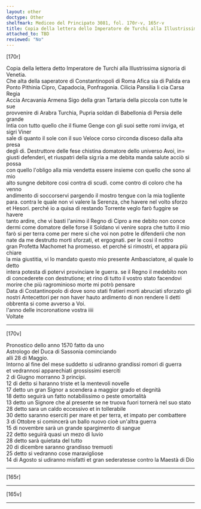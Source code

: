 ```yaml
---
layout: other
doctype: Other
shelfmark: Mediceo del Principato 3081, fol. 170r-v, 165r-v
title: Copia della lettera dello Imperatore de Turchi alla Illustrissima Signoria di Venetia […] Pronostico dello anno 1570 fatto da uno Astrologo del D. di Sassonia comunciando alli 28 di Maggio
attached_to: TBD
reviewed: "No"
---
```


[170r]  
  
  
Copia della lettera detto Imperatore de Turchi alla Illustrissima signoria di Venetia.  
Che alta della saperatore di Constantinopoli di Roma Afica sia di Palida era  
Ponto Pithinia Cipro, Capadocia, Ponfragonia. Cilicia Pansilia li cia Carsa Regia  
Accia Arcavania Armena Sigo della gran Tartaria della piccola con tutte le sue  
provvenire di Arabra Turchia, Pupria soldan di Babellonia di Persia delle grande  
Intia con tutto quello che il fiume Genge con gli suoi sette romi inviga, et sigri Viner  
sale di quanto il sole con il suo Veloce corso circonda disceso dalla alta presa  
degli di. Destruttore delle fese chistina domatore dello universo Avoi, in=  
giusti defenderi, et riuspatri della sig:ria a me debita manda salute acciò si possa  
con quello l'obligo alla mia vendetta essere insieme con quello che sono al mio  
alto sungne debitore cosi contra di scudi. come contro di coloro che ha venno  
andimento di soccorservi pargendo il mostro tengue con la mia togliente  
para. contra le quale non vi valere la Serenza, che havere nel volto sforzo  
et Hesori. perché io a quisa di restando Torrente veglo farò fuggire se havere  
tanto ardire, che vi basti l'animo il Regno di Cipro a me debito non conce  
dermi come domatore delle forse il Soldano vi venire sopra che tutto il mio  
farò si per terra come per mere si che voi non potre le difenderii che non  
nate da me destrutto morti sforzati, et ergognati. per le cosi il nottro  
gran Profetta Machomet ha promesso. et perché si rimostri, et appara più chiare  
la mia giustitia, vi lo mandato questo mio presente Ambasciatore, al quale lo detto  
intera potesta di potervi provinciare le guerra. se il Regno il medebito non  
di concederete con destrutione; et rino di tutto il vostro stato facendovi  
morire che più ragrominioso morte mi potrò pensare  
Data di Costantinopolo di dove sono stati fratieri morti abruciati sforzato gli  
nostri Antecettori per non haver hauto ardimento di non rendere li detti  
obbrenta si come avverso a Voi.  
l'anno delle incoronatione vostra iiii  
Voltate  
  
---  

[170v]  
  
  
Pronostico dello anno 1570 fatto da uno  
Astrologo del Duca di Sassonia cominciando  
alli 28 di Maggio.  
Intorno al fine del mese suddetto si udiranno grandissi romori di guerra  
et vedrannosi apparechiati grossissimi eserciti  
2 di Giugno morranno 3 principi.  
12 di detto si haranno triste et la mentevoli novelle  
17 detto un gran Signor a scendera a maggior grado et degnità  
18 detto seguirà un fatto notabilissimo o peste omortalità  
13 detto un Signore che al presente se ne truova fuori tornerà nel suo stato  
28 detto sara un caldo eccessivo et in tollerabile  
30 detto saranno eserciti per mare et per terra, et impato per combattere  
3 di Ottobre si comincerà un ballo nuovo cioè un'altra guerra  
15 di novembre sarà un grande spargimento di sangue  
22 detto seguirà quasi un mezo di luvio  
28 detto sarà quietata del tutto  
20 di dicembre saranno grandisso tremuoti  
25 detto si vedranno cose maravigliose  
14 di Agosto si udiranno misfatti et gran sederatesse contro la Maestà di Dio  
  
---  

[165r]  
  
  
  
---  

[165v]  
  
  
  
---  

